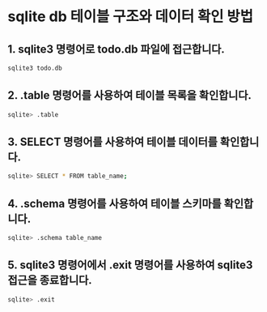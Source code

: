 # sqlite db 테이블 구조와 데이터 확인 방법

## 1. sqlite3 명령어로 todo.db 파일에 접근합니다.

```bash
sqlite3 todo.db
```

## 2. .table 명령어를 사용하여 테이블 목록을 확인합니다.

```bash
sqlite> .table
```

## 3. SELECT 명령어를 사용하여 테이블 데이터를 확인합니다.

```bash
sqlite> SELECT * FROM table_name;
```

## 4. .schema 명령어를 사용하여 테이블 스키마를 확인합니다.

```bash
sqlite> .schema table_name
```

## 5. sqlite3 명령어에서 .exit 명령어를 사용하여 sqlite3 접근을 종료합니다.

```bash
sqlite> .exit
```